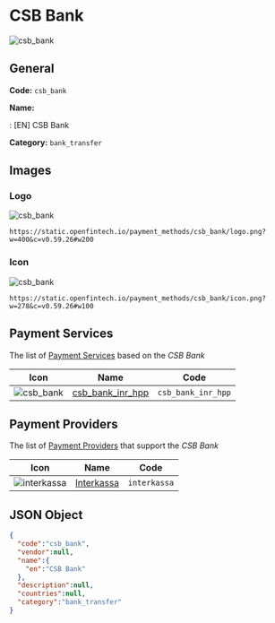 
# CSB Bank 
![csb_bank](https://static.openfintech.io/payment_methods/csb_bank/logo.png?w=400&c=v0.59.26#w200)  

## General 
**Code:** `csb_bank` 
 
**Name:** 
 
:	[EN] CSB Bank 
 
**Category:** `bank_transfer` 
 

## Images 

### Logo 
![csb_bank](https://static.openfintech.io/payment_methods/csb_bank/logo.png?w=400&c=v0.59.26#w200)  

```
https://static.openfintech.io/payment_methods/csb_bank/logo.png?w=400&c=v0.59.26#w200
```  

### Icon 
![csb_bank](https://static.openfintech.io/payment_methods/csb_bank/icon.png?w=278&c=v0.59.26#w100)  

```
https://static.openfintech.io/payment_methods/csb_bank/icon.png?w=278&c=v0.59.26#w100
```  

## Payment Services 
 
The list of [Payment Services](/payment-services/) based on the _CSB Bank_ 

|Icon|Name|Code| 
|:---:|:---:|:---:| 
|![csb_bank](https://static.openfintech.io/payment_methods/csb_bank/icon.png?w=278&c=v0.59.26#w100) |[csb_bank_inr_hpp](/payment-services/csb_bank_inr_hpp/)|`csb_bank_inr_hpp`| 
 

## Payment Providers 
 
The list of [Payment Providers](/payment-providers/) that support the _CSB Bank_ 

|Icon|Name|Code| 
|:---:|:---:|:---:| 
|![interkassa](https://static.openfintech.io/payment_providers/interkassa/icon.svg?w=278&c=v0.59.26#w100) |[Interkassa](/payment-providers/interkassa/)|`interkassa`| 
 

## JSON Object 

```json
{
  "code":"csb_bank",
  "vendor":null,
  "name":{
    "en":"CSB Bank"
  },
  "description":null,
  "countries":null,
  "category":"bank_transfer"
}
```  
